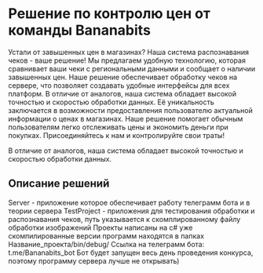 # Решение по контролю цен от команды Bananabits

Устали от завышенных цен в магазинах? Наша система распознавания чеков - ваше решение! Мы предлагаем удобную технологию, которая сравнивает ваши чеки с региональными данными и сообщает о наличии завышенных цен. Наше решение обеспечивает обработку чеков на сервере, что позволяет создавать удобные интерфейсы для всех платформ. В отличие от аналогов, наша система обладает высокой точностью и скоростью обработки данных. Её уникальность заключается в возможности предоставления пользователю актуальной информации о ценах в магазинах. Наше решение помогает обычным пользователям легко отслеживать цены и экономить деньги при покупках. Присоединяйтесь к нам и контролируйте свои траты!

В отличие от аналогов, наша система обладает высокой точностью и скоростью обработки данных.

## Описание решений
Server - приложение которое обеспечивает работу телеграмм бота и в теории сервера
TestProject - приложения для тестирования обработки и распознавания чеков, путь указывается к скомплированному файлу обработки изображений
Проекты написаны на c# уже скомпилированные версии программ находятся в папках Название_проекта/bin/debug/
Ссылка на телеграмм бота: t.me/Bananabits_bot
Бот будет запущен весь день проведения конкурса, поэтому программу сервера лучше не открывать)
